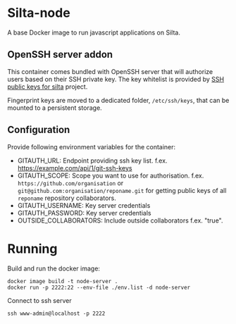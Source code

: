 # Silta-node

A base Docker image to run javascript applications on Silta. 

## OpenSSH server addon

This container comes bundled with OpenSSH server that will authorize users based on their SSH private key. The key whitelist is provided by [SSH public keys for silta](https://github.com/wunderio/silta-ssh-keys) project.

Fingerprint keys are moved to a dedicated folder, `/etc/ssh/keys`, that can be mounted to a persistent storage.

## Configuration

Provide following environment variables for the container:
 - GITAUTH_URL: Endpoint providing ssh key list. f.ex. https://example.com/api/1/git-ssh-keys
 - GITAUTH_SCOPE: Scope you want to use for authorisation. f.ex. `https://github.com/organisation` or `git@github.com:organisation/reponame.git` for getting public keys of all `reponame` repository collaborators. 
 - GITAUTH_USERNAME: Key server credentials
 - GITAUTH_PASSWORD: Key server credentials
 - OUTSIDE_COLLABORATORS: Include outside collaborators f.ex. "true".

# Running

Build and run the docker image:
```
docker image build -t node-server .
docker run -p 2222:22 --env-file ./env.list -d node-server
```

Connect to ssh server
```
ssh www-admin@localhost -p 2222
```